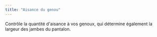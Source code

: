 ```yaml
---
title: "Aisance du genou"
---
```


Contrôle la quantité d'aisance à vos genoux, qui détermine également la largeur des jambes du pantalon.




